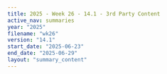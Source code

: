 ```yaml
---
title: 2025 - Week 26 - 14.1 - 3rd Party Content
active_nav: summaries
year: "2025"
filename: "wk26"
version: "14.1"
start_date: "2025-06-23"
end_date: "2025-06-29"
layout: "summary_content"
---
```

